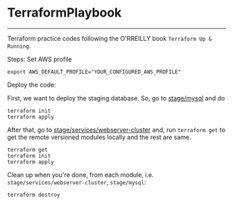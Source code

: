 # TerraformPlaybook

---
Terraform practice codes following the O'RREILLY book `Terraform Up & Running`.

Steps:
Set AWS profile

```
export AWS_DEFAULT_PROFILE="YOUR_CONFIGURED_AWS_PROFILE"
```

Deploy the code:

First, we want to deploy the staging database. So, go to 
[stage/mysql](stage/data-stores/mysql/) and do

```
terraform init
terraform apply
```

After that, go to 
[stage/services/webserver-cluster](stage/services/webserver-cluster/) 
and, run `terraform get` to get the remote versioned modules locally 
and the rest are same.

```
terraform get
terraform init
terraform apply
```

Clean up when you're done, from each module, i.e. `stage/services/webserver-cluster`, 
`stage/mysql`:

```
terraform destroy
```